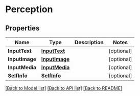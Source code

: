 # Perception

## Properties

Name | Type | Description | Notes
------------ | ------------- | ------------- | -------------
**InputText** | [**InputText**](InputText.md) |  | [optional] 
**InputImage** | [**InputImage**](InputImage.md) |  | [optional] 
**InputMedia** | [**InputMedia**](InputMedia.md) |  | [optional] 
**SelfInfo** | [**SelfInfo**](SelfInfo.md) |  | [optional] 

[[Back to Model list]](../README.md#documentation-for-models) [[Back to API list]](../README.md#documentation-for-api-endpoints) [[Back to README]](../README.md)


